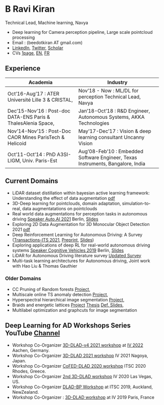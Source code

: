 # B Ravi Kiran
Technical Lead, Machine learning, Navya
- Deep learning for Camera perception pipeline, Large scale pointcloud processing 
- Email : (beedotkiran AT gmail.com)
- [LinkedIn](https://www.linkedin.com/in/b-ravi-kiran-b246968/), [Twitter](https://twitter.com/beedotkiran), [Scholar](http://scholar.google.co.in/citations?user=qvXusvwAAAAJ)
- CVs [1page](https://beedotkiran.github.io/files/cvRaviKiran_1page.pdf), [EN](https://beedotkiran.github.io/files/cvRaviKiran.pdf), [FR](https://beedotkiran.github.io/files/cvRaviKiran_fr.pdf)

## Experience
| Academia                                                      	| Industry                                                                        	|
|---------------------------------------------------------------	|---------------------------------------------------------------------------------	|
| Oct’16-Aug’17 : ATER Université Lille 3 & CRISTAL,            	| Nov’18 - Now : ML/DL for perception Technical Lead, Navya                       	|
| Dec’15-Nov’16 : Post-doc DATA-ENS Paris & ThalesAlenia Space, 	| Jan’18-Oct’18 : R&D Engineer, Autonomous Systems, AKKA Technologies             	|
| Nov’14-Nov’15 : Post-Doc CAOR Mines ParisTech & Helicoid      	| May’17-Dec’17 : Vision & deep learning consultant Uncanny Vision                	|
| Oct’11-Oct’14 : PhD A3SI-LIGM, Univ. Paris-Est                	| Aug’08-Feb’10 : Embedded Software Engineer, Texas Instruments, Bangalore, India 	|

## Current Domains
- LiDAR dataset distillation within bayesian active learning framework: Understanding the effect of data augmentation [pdf](https://arxiv.org/abs/2202.02661)
- 3D-Deep learning for pointclouds, domain adaptation, simulation-to-real, data augmentatations on pointclouds
- Real world data augmentations for perception tasks in autonomous driving [Speaker Auto.AI 2021](https://www.auto-ai.eu/speaker) Berlin, [Slides](https://beedotkiran.github.io/files/Navya_Auto_AI_Sept_2021.pdf)
- Exploring 2D Data Augmentation for 3D Monocular Object Detection 2021 [pdf](https://arxiv.org/abs/2104.10786)
- Deep Reinforcement Learning for Autonomous Driving: A Survey ([Transactions-ITS 2021](https://ieeexplore.ieee.org/document/9351818),
[Preprint](https://arxiv.org/abs/2002.00444), [Slides](https://beedotkiran.github.io/files/DRLAD_ExploringApplicationsTalk2019_CognitiveVehicles.pdf))
- Exploring applications of deep RL for real-world autonomous driving systems
 [Speaker Cognitive Vehicles 2019](https://www.cognitive-vehicles.com/our-program) Berlin, 
 [Slides](https://beedotkiran.github.io/files/DRLAD_ExploringApplicationsTalk2019_CognitiveVehicles.pdf)
- LiDAR for Autonomous Driving literature survey [Updated Survey](https://github.com/beedotkiran/Lidar_For_AD_references/blob/master/README.md)
- Multi-task learning architectures for Autonomous driving, Joint work with Hao Liu & Thomas Gauthier

### Older Domains 
- CC Pruning of Random forests [Project](https://beedotkiran.github.io/forest.html), 
- Multiscale online TS anomaly detection [Project](https://beedotkiran.github.io/Anomaly.html), 
- Hyperspectral hierarchical image segmentation 
[Project](https://beedotkiran.github.io/HierarchRank2NMF_InvivoBrain.html), 
- Braids and energetic lattices 
[Project](https://beedotkiran.github.io/Braids.html) 
[Thesis](https://hal.archives-ouvertes.fr/LIGM_A3SI/tel-01126842v1) 
[Def. Slides](https://beedotkiran.github.io/files/DefenseSlidesOct2014-EnergeticLattices.pdf), 
- Multilabel optimization and graphcuts for image segmentation

## Deep Learning for AD Workshops Series YouTube [Channel](https://www.youtube.com/channel/UCRJxcVElG-p_VgoqOiGe-Rw/videos)
- Workshop Co-Organizer [3D-DLAD-v4 2021 workshop](https://sites.google.com/view/3d-dlad-v4-iv2022/schedule) at [IV 2022](https://iv2022.com/) Aachen, Germany.
- Workshop Co-Organizer [3D-DLAD 2021 workshop](https://sites.google.com/view/3d-dlad-v3-iv2021/home) IV 2021 Nagoya, Japan.
- Workshop Co-Organizer [CoFED-DLAD 2020 workshop](https://sites.google.com/view/cofed-dlad-2020/home) ITSC 2020 Rhodes, Greece.
- Workshop Co-Organizer [2nd 3D-DLAD workshop](https://sites.google.com/view/3d-dlad-v2-iv2020/home) IV 2020 Las Vegas, US.
- Workshop Co-Organizer [DLAD-BP Workshop](https://sites.google.com/view/dlad-bp-itsc2019/home) at ITSC 2019, Auckland, NewZealand.
- Workshop Co-Organizer : [3D-DLAD workshop](https://sites.google.com/view/dlad-bp-itsc2019/home) at IV 2019 Paris, France

